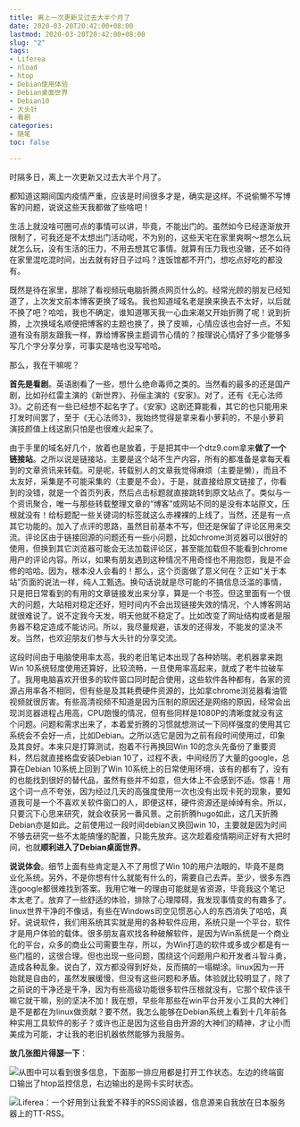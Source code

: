 ```yaml
---
title: 离上一次更新又过去大半个月了
date: 2020-03-20T20:42:00+08:00
lastmod: 2020-03-20T20:42:00+08:00
slug: "2"
tags:
- Liferea
- nload
- htop
- Debian使用体验
- Debian桌面世界
- Debian10
- 大头针
- 看剧
categories:
- 随笔
toc: false

---
```

时隔多日，离上一次更新又过去大半个月了。

都知道这期间国内疫情严重，应该是时间很多才是，确实是这样。不说偷懒不写博客的问题，说说这些天我都做了些啥吧！

生活上就没啥可圈可点的事情可以讲，毕竟，不能出门的。虽然如今已经逐渐放开限制了，可我还是不太想出门活动呢，不为别的，这些天宅在家里爽啊～想怎么玩就怎么玩，没有生活的压力，不用去想其它事情。就算有压力我也没辙，还不如待在家里混吃混时间，出去就有好日子过吗？连饭馆都不开门，想吃点好吃的都没有。

既然是待在家里，那除了看视频玩电脑折腾点网页什么的。经常光顾的朋友已经知道了，上次发文前本博客更换了域名。我也知道域名老是换来换去不太好，以后就不换了吧？哈哈，我也不确定，谁知道哪天我一心血来潮又开始折腾了呢！说到折腾，上次换域名顺便把博客的主题也换了，换了皮嘛，心情应该也会好一点。不知道有没有朋友跟我一样，靠给博客换主题调节心情的？按理说心情好了多少能够多写几个字分享分享，可事实是啥也没写哈哈。

那么，我在干嘛呢？

**首先是看剧**。英语剧看了一些，想什么绝命毒师之类的。当然看的最多的还是国产剧，比如孙红雷主演的《新世界》、孙俪主演的《安家》。对了，还有《无心法师3》。之前还有一些已经想不起名字了。《安家》这剧还算能看，其它的也只能用来打发时间罢了，至于《无心法师3》，我始终觉得是拿来看小萝莉的，不是小萝莉演技颜值上线这剧只怕是也很难火起来了。

由于手里的域名好几个，放着也是放着，于是把其中一个dtz9.com拿来**做了一个链接站**。之所以说是链接站，主要是这个站不生产内容，所有的都准备是拿每天看到的文章资讯来转载。可是呢，转载别人的文章我觉得麻烦（主要是懒），而且不太友好，采集是不可能采集的（主要是不会）。于是，就直接给原文链接了，你看到的没错，就是一个首页列表，然后点击标题就直接跳转到原文站点了。类似与一个资讯聚合，唯一与那些转载整理文章的“博客”或网站不同的是没有本站原文，压根就没有！给标题配一些关键词的标签就这么赤裸裸的上线了，当然，还是有一点其它功能的。加入了点评的思路，虽然目前基本不写，但还是保留了评论区用来交流。评论区由于链接回源的问题还有一些小问题，比如chrome浏览器可以很好的使用，但换到其它浏览器可能会无法加载评论区，甚至能加载但不能看到chrome用户的评论内容。所以，如果有朋友遇到这种情况不用奇怪也不用抱怨，我是不会修的哈哈。因为，根本没人会看的！那么，这个页面做了意义何在？正如“关于本站”页面的说法一样，纯人工甄选。换句话说就是尽可能的不搞信息泛滥的事情，只是把日常看到的有用的文章链接发出来分享，算是一个书签。但这里面有一个很大的问题，大站相对稳定还好，短时间内不会出现链接失效的情况，个人博客网站就很难说了。说不定我今天发，明天他就不稳定了。比如改变了网址结构或者是服务器不稳定造成不能访问。所以，我尽量规避，该发的还得发，不能发的坚决不发。当然，也欢迎朋友们参与大头针的分享交流。

这段时间由于电脑使用率太高，我的老旧笔记本出现了各种娇喘。老机器拿来跑Win 10系统轻度使用还算好，比较流畅，一旦使用率高起来，就成了老牛拉破车了。我用电脑喜欢开很多的软件窗口同时配合使用，这些软件各种都有，各家的资源占用率各不相同，但有些是及其耗费硬件资源的，比如拿chrome浏览器看油管视频就很厉害。有些高清视频不知道是因为压制的原因还是网络的原因，经常会出现浏览器进程占用高，CPU跑慢的情况，但有些同样是1080P的清晰度就没有这个问题。问题和需求出来了，本着爱折腾的习惯就想测试一下同样强度的使用其它系统会不会好一点，比如Debian。之所以选它是因为之前有段时间使用过，印象及其良好。本来只是打算测试，抱着不行再换回Win 10的念头先备份了重要资料，然后就直接格盘安装Debian 10了，过程不表，中间经历了大量的google，总算在Debian 10系统上回到了Win 10系统上的日常使用环境，该有的都有了，没有的也能找到很好的替代品，虽然有些并不如意，但大体上不会感到不适。惊喜！用这个词一点不夸张，因为经过几天的高强度使用一次也没有出现卡死的现象，要知道我可是一个不喜欢关软件窗口的人，即便这样，硬件资源还是绰绰有余。所以，只要沉下心思来研究，就会收获另一番风景。之前折腾hugo如此，这几天折腾Debian亦是如此。之前使用过一段时间debian又换回win 10，主要就是因为时间不够去研究一些不太能搞懂的配置，只能先放弃。这次趁着疫情期间正好有大把时间，也就**顺利进入了Debian桌面世界**。

**说说体会**。细节上面有些肯定是入不了用惯了Win 10的用户法眼的，毕竟不是商业化系统。另外，不是你想有什么就能有什么的，需要自己去弄。至少，很多东西连google都很难找到答案。我用它唯一的理由可能就是省资源，毕竟我这个笔记本太老了。放弃了一些舒适的体验，排除了心理障碍，我发现事情变的有趣多了。linux世界干净的不像话，有些在Windows司空见惯恶心人的东西消失了哈哈，真好。说说软件，我们用系统其实就是用的各种软件应用，系统只是一个平台，软件才是用户体验的载体。很多朋友喜欢找各种破解软件，是因为Win系统是一个商业化的平台，众多的商业公司需要生存，所以，为Win打造的软件或多或少都是有一些门槛的，这很合理。但也出现一些问题，围绕这个问题用户和开发者斗智斗勇，造成各种乱象。说白了，双方都没得到好处，反而搞的一塌糊涂。linux因为一开始就是自由的，虽然发展缓慢，但没有这些问题和矛盾。体验就比较明显了，除了之前说的干净还是干净，因为有些高级功能很多软件压根就没有，它那个软件该干嘛它就干嘛，别的坚决不加！我在想，早些年那些在win平台开发小工具的大神们是不是都在为linux做贡献？要不然，我怎么能够在Debian系统上看到十几年前各种实用工具软件的影子？或许也正是因为这些自由开源的大神们的精神，才让小而美成为可能，才让我的老旧机器依然能够为我服务。

**放几张图片得瑟一下**：

![](https://img.1078503.org/imgs/2020/03/e7e3f86e2123c92f.jpg "从图中可以看到很多信息，下面那一排应用都是打开工作状态。左边的终端窗口输出了htop监控信息，右边输出的是网卡实时状态。")



![](https://img.1078503.org/imgs/2020/03/d155f14cfc47bee3.jpg "Liferea：一个好用到让我爱不释手的RSS阅读器，信息源来自我放在日本服务器上的TT-RSS。")